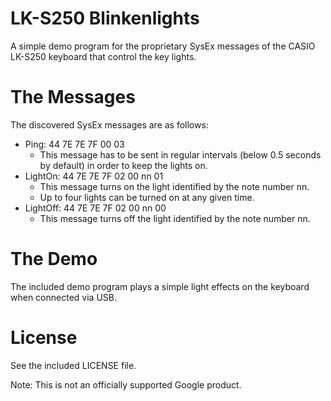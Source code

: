 # LK-S250 Blinkenlights

A simple demo program for the proprietary SysEx messages of the
CASIO LK-S250 keyboard that control the key lights.

# The Messages

The discovered SysEx messages are as follows:

* Ping: 44 7E 7E 7F 00 03
  * This message has to be sent in regular intervals
    (below 0.5 seconds by default) in order to keep the lights on.
* LightOn: 44 7E 7E 7F 02 00 nn 01
  * This message turns on the light identified by the note number nn.
  * Up to four lights can be turned on at any given time.
* LightOff: 44 7E 7E 7F 02 00 nn 00
  * This message turns off the light identified by the note number nn.

# The Demo

The included demo program plays a simple light effects on the keyboard when
connected via USB.

# License

See the included LICENSE file.

Note: This is not an officially supported Google product.

